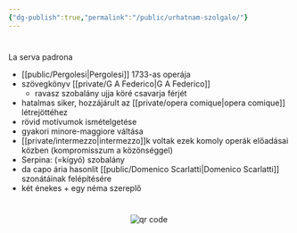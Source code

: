 ```yaml
---
{"dg-publish":true,"permalink":"/public/urhatnam-szolgalo/"}
---
```


#

La serva padrona

- [[public/Pergolesi\|Pergolesi]] 1733-as operája
- szövegkönyv [[private/G A Federico\|G A Federico]]
	- ravasz szobalány ujja köré csavarja férjét
- hatalmas siker, hozzájárult az [[private/opera comique\|opera comique]] létrejöttéhez
- rövid motívumok ismételgetése
- gyakori minore-maggiore váltása
- [[private/intermezzo\|intermezzo]]k voltak ezek komoly operák előadásai közben (kompromisszum a közönséggel)
- Serpina: (=kígyó) szobalány
- da capo ária hasonlít [[public/Domenico Scarlatti\|Domenico Scarlatti]] szonátáinak felépítésére
- két énekes + egy néma szereplő



#
<p style="text-align: center;"><img src="https://chart.googleapis.com/chart?cht=qr&chl=https://notes.andrasdenes.com/-rhatnam-szolgalo&chs=180x180&choe=UTF-8&chld=L|2" alt="qr code"></p>

